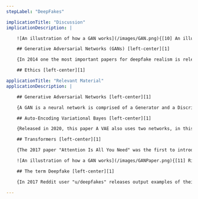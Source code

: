```yaml
---
stepLabel: "DeepFakes"

implicationTitle: "Discussion"
implicationDescription: |

    ![An illustration of how a GAN works](/images/GAN.png){[10] An illustration of how a GAN works}[right][1]

    ## Generative Adversarial Networks (GANs) [left-center][1]

    {In 2014 one the most important papers for deepfake realism is released, titled “Generative Adversarial Networks”, this paper has been cited over 70,000 times according to google scholar. GANs are also used in the detection process, as they can leave behind identifiable "fingerprints"}[left-center][1]

    ## Ethics [left-center][1]

applicationTitle: "Relevant Material"
applicationDescription: |

    ## Generative Adversarial Networks [left-center][1]

    {A GAN is a neural network is comprised of a Generator and a Discriminator, the Generator model creates the synthetic media, and the Discriminator model tries to differentiate between the generated and real media. GANs are also used in the detection process, as they can leave behind identifiable "fingerprints".}[left-center][1]

    ## Auto-Encoding Variational Bayes [left-center][1]

    {Released in 2020, this paper A VAE also uses two networks, in this case an Encoder and a Decoder. The first compresses input data into a efficient but human unreadable format. The second tries to recreate the original data from the compressed data. To apply this to deepfakes, the encoder is trained on the first subject and the decoder on the second. This will then try recreate the second subject onto image of the first subject. }[left-center][1]

    ## Transformers [left-center][1]

    {The 2017 paper "Attention Is All You Need" was the first to introduce what we know as modern transformers. The authors tested their models by using it to translate from English to French and German [15]. Transformers are now the most common model used in the creation of synthetic media, used by both Chat-GPT and DALL-E. The technology has improved considerably, able to create synthetic text, audio, images and video. Transformers also facilitated the creation of convolutional neural networks. }[left-center][1]

    ![An illustration of how a GAN works](/images/GANPaper.png){[11] Rightmost column shows the nearest training example of the neighboring sample, in order to demonstrate that the model has not memorized the training set. Dataset is the Toronto Face Database.}[right][1]

    ## The term Deepfake [left-center][1]

    {In 2017 Reddit user "u/deepfakes" releases output examples of their face-swapping software, sadly in the form of celebrities faces in pornagraphic videos. This began the popularisation of the term Deepfake, which has since been added to the Oxford Dictionary. The impressive part of this achievement was that this was the first time this was done using open source resources and on a home desktop. Less than a year after "u/deepfakes" started posting to reddit, a sepearte account "u/deepfakeapp" created and released an application that would allow anyone to create deepfakes. This program was called FakeApp and although based on the "u/deepfakes" model, FakeApp was created seperately. [12] }[left-center][1]

---
```

